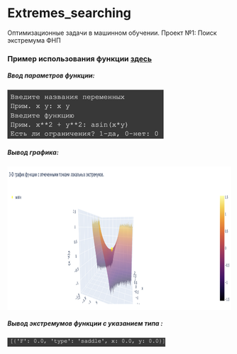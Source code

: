 # Extremes_searching
Оптимизационные задачи в машинном обучении. Проект №1: Поиск экстремума ФНП 
<html>
	<body>
		<h3>Пример использования функции <a href="https://colab.research.google.com/drive/1xLtdHvt_uzSe5WTcJyDnWl29NNuvlmEE?usp=sharing">здесь</a></h3>
		<h5>Ввод параметров функции: </h5> 
		<img src="Images/Screen Shot 2022-03-06 at 22.23.29.png"
		     height="110px">
		<h5>Вывод графика: </h5> 
		<img src="Images/Screen Shot 2022-03-06 at 22.24.37.png"
		     height="322px">
		<h5>Вывод экстремумов функции с указанием типа : </h5> 
		<img src="Images/Screen Shot 2022-03-06 at 22.25.23.png"
		     height="20px">
  </body>

</html>
